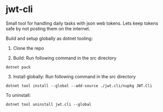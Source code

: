 # jwt-cli
Small tool for handling daily tasks with json web tokens.
Lets keep tokens safe by not posting them on the internet.

Build and setup globally as dotnet tooling:

1. Clone the repo

2. Build: Run following command in the src directory
```shell
dotnet pack
```

3. Install globally: Run following command in the src directory
```shell
dotnet tool install --global --add-source ./jwt.cli/nupkg JWT.Cli 
```


To uninstall:
```shell
dotnet tool uninstall jwt.cli --global 
```